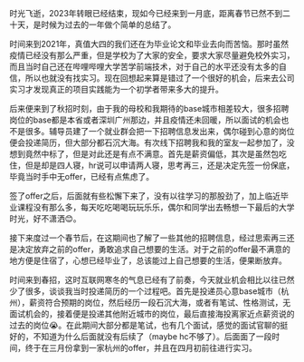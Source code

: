 时光飞逝，2023年转眼已经结束，现如今已经来到一月底，距离春节已然不到二十天，是时候为过去的一年做个简单的总结了。

时间来到2021年，真值大四的我们还在为毕业论文和毕业去向而苦恼。那时虽然疫情已经没有那么严重，但是学校为了大家的安全，要求大家尽量避免校外实习，而且当时自己还在哔哩哔哩大学苦学前端技术，对于自己的水平还没有太多的自信，所以也就没有找实习。现在回想起来算是错过了一个很好的机会，后来去公司实习才发现真正的项目实践能为一个初学者带来多大的提升。

后来便来到了秋招时刻，由于我的母校和我期待的base城市相差较大，很多招聘岗位的base都是本省或者深圳广州那边，并且疫情还未回暖，所以面试的机会也不是很多。辅导员建了一个就业群会把一下招聘信息发出来，偶尔碰到心意的岗位便会投递简历，但大部分都石沉大海。有次线下招聘我和我的室友一起参加了，没想到竟然中标了，但是对此还是有点不满意。首先是薪资偏低，其次是虽然包吃住，但是却是四人寝，hr说可以申请两人寝，思考再三，还是决定先签一份保底，毕竟当时手中无offer，已经有点焦虑了。

签了offer之后，后面就有些松懈下来了，没有以往学习的那股劲了，加上临近毕业课程没有那么多，每天吃吃喝喝玩玩乐乐，偶尔和同学出去畅想一下最后的大学时光，好不潇洒😊。

接下来度过一个春节后，在这期间也了解了一些其他的招聘信息，经过思索再三还是决定放弃之前的offer，勇敢追求自己想要的生活。对于之前的offer最不满意的地方便是住宿了，心想已经毕业了，总该能过上自己想要的生活，便果断放弃。

时间来到春招，这时互联网寒冬的气息已经有了前奏，今天就业机会相比以往已然少了很多，谈谈我当时投递简历的一个过程吧。首先是投递员心意base城市（杭州），薪资符合预期的岗位，然后经历一段石沉大海，或者有笔试、性格测试，无面试机会的，接着便是投递其他附近城市的岗位，最后直接海投离家近点薪资说的过去的岗位😭。在此期间大部分都是笔试，也有几个面试，感觉的面试官聊的挺好的，不知道为什么后面就没有后续了（maybe hc不够了）。后面面了一段时间，终于在三月份拿到一家杭州的offer，并且在四月初前往进行实习。